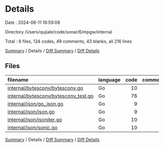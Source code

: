 # Details

Date : 2024-06-11 19:59:08

Directory /Users/qujiale/code/sonar/6/mpgw/internal

Total : 6 files,  124 codes, 49 comments, 43 blanks, all 216 lines

[Summary](results.md) / Details / [Diff Summary](diff.md) / [Diff Details](diff-details.md)

## Files
| filename | language | code | comment | blank | total |
| :--- | :--- | ---: | ---: | ---: | ---: |
| [internal/bytesconv/bytesconv.go](/internal/bytesconv/bytesconv.go) | Go | 10 | 7 | 5 | 22 |
| [internal/bytesconv/bytesconv_test.go](/internal/bytesconv/bytesconv_test.go) | Go | 76 | 6 | 18 | 100 |
| [internal/json/go_json.go](/internal/json/go_json.go) | Go | 9 | 9 | 5 | 23 |
| [internal/json/json.go](/internal/json/json.go) | Go | 9 | 9 | 5 | 23 |
| [internal/json/jsoniter.go](/internal/json/jsoniter.go) | Go | 10 | 9 | 5 | 24 |
| [internal/json/sonic.go](/internal/json/sonic.go) | Go | 10 | 9 | 5 | 24 |

[Summary](results.md) / Details / [Diff Summary](diff.md) / [Diff Details](diff-details.md)